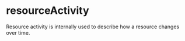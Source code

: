 # resourceActivity

Resource activity is internally used to describe how a resource changes over time.
